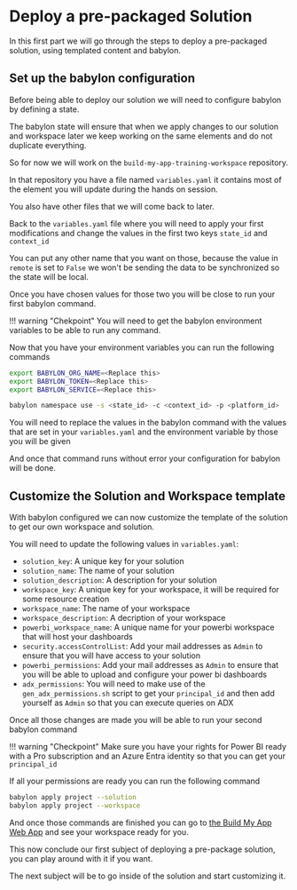 # Deploy a pre-packaged Solution

In this first part we will go through the steps to deploy a pre-packaged solution, using templated content and babylon.

## Set up the babylon configuration

Before being able to deploy our solution we will need to configure babylon by defining a state.

The babylon state will ensure that when we apply changes to our solution and workspace later we keep working on the same elements and do not duplicate everything.

So for now we will work on the `build-my-app-training-workspace` repository.

In that repository you have a file named `variables.yaml` it contains most of the element you will update during the hands on session.

You also have other files that we will come back to later.

Back to the `variables.yaml` file where you will need to apply your first modifications and change the values in the first two keys `state_id` and `context_id`

You can put any other name that you want on those, because the value in `remote` is set to `False` we won't be sending the data to be synchronized so the state will be local.

Once you have chosen values for those two you will be close to run your first babylon command.

!!! warning "Chekpoint"
    You will need to get the babylon environment variables to be able to run any command.

Now that you have your environment variables you can run the following commands

```bash title="Activate babylon namespace"
export BABYLON_ORG_NAME=<Replace this>
export BABYLON_TOKEN=<Replace this>
export BABYLON_SERVICE=<Replace this>

babylon namespace use -s <state_id> -c <context_id> -p <platform_id>
```

You will need to replace the values in the babylon command with the values that are set in your `variables.yaml` and the environment variable by those you will be given

And once that command runs without error your configuration for babylon will be done.

## Customize the Solution and Workspace template

With babylon configured we can now customize the template of the solution to get our own workspace and solution.

You will need to update the following values in `variables.yaml`:

- `solution_key`: A unique key for your solution
- `solution_name`: The name of your solution
- `solution_description`: A description for your solution
- `workspace_key`: A unique key for your workspace, it will be required for some resource creation
- `workspace_name`: The name of your workspace
- `workspace_description`: A decription of your workspace
- `powerbi_workspace_name`: A unique name for your powerbi workspace that will host your dashboards
- `security.accessControlList`: Add your mail addresses as `Admin` to ensure that you will have access to your solution
- `powerbi_permissions`: Add your mail addresses as `Admin` to ensure that you will be able to upload and configure your power bi dashboards
- `adx_permissions`: You will need to make use of the `gen_adx_permissions.sh` script to get your `principal_id` and then add yourself as `Admin` so that you can execute queries on ADX

Once all those changes are made you will be able to run your second babylon command

!!! warning "Checkpoint"
    Make sure you have your rights for Power BI ready with a Pro subscription and an Azure Entra identity so that you can get your `principal_id`

If all your permissions are ready you can run the following command

```bash title="My first babylon deployment"
babylon apply project --solution
babylon apply project --workspace
```

And once those commands are finished you can go to [the Build My App Web App](https://build-my-app.app.cosmotech.com) and see your workspace ready for you.

This now conclude our first subject of deploying a pre-package solution, you can play around with it if you want.

The next subject will be to go inside of the solution and start customizing it.